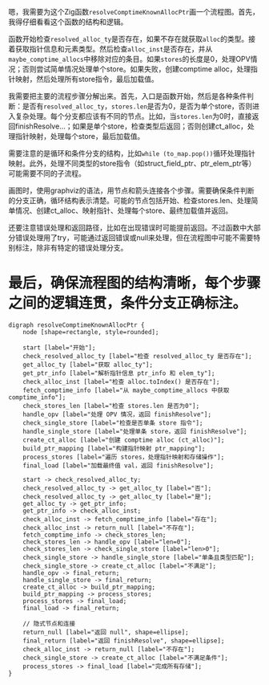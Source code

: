 嗯，我需要为这个Zig函数`resolveComptimeKnownAllocPtr`画一个流程图。首先，我得仔细看看这个函数的结构和逻辑。

函数开始检查`resolved_alloc_ty`是否存在，如果不存在就获取`alloc`的类型。接着获取指针信息和元素类型。然后检查`alloc_inst`是否存在，并从`maybe_comptime_allocs`中移除对应的条目。如果`stores`的长度是0，处理OPV情况；否则尝试简单情况处理单个store。如果失败，创建comptime alloc，处理指针映射，然后处理所有store指令，最后加载值。

我需要把主要的流程步骤分解出来。首先，入口是函数开始，然后是各种条件判断：是否有`resolved_alloc_ty`，`stores.len`是否为0，是否为单个store，否则进入复杂处理。每个分支都应该有不同的节点。比如，当`stores.len`为0时，直接返回finishResolve...；如果是单个store，检查类型后返回；否则创建ct_alloc，处理指针映射，处理每个store，最后加载值。

需要注意的是循环和条件分支的结构，比如`while (to_map.pop())`循环处理指针映射。此外，处理不同类型的store指令（如struct_field_ptr、ptr_elem_ptr等）可能需要不同的子流程。

画图时，使用graphviz的语法，用节点和箭头连接各个步骤。需要确保条件判断的分支正确，循环结构表示清楚。可能的节点包括开始、检查stores.len、处理简单情况、创建ct_alloc、映射指针、处理每个store、最终加载值并返回。

还要注意错误处理和返回路径，比如在出现错误时可能提前返回。不过函数中大部分错误处理用了try，可能通过返回错误或null来处理，但在流程图中可能不需要特别标注，除非有特定的错误处理分支。

最后，确保流程图的结构清晰，每个步骤之间的逻辑连贯，条件分支正确标注。
================================================
```graphviz
digraph resolveComptimeKnownAllocPtr {
    node [shape=rectangle, style=rounded];

    start [label="开始"];
    check_resolved_alloc_ty [label="检查 resolved_alloc_ty 是否存在"];
    get_alloc_ty [label="获取 alloc_ty"];
    get_ptr_info [label="解析指针信息 ptr_info 和 elem_ty"];
    check_alloc_inst [label="检查 alloc.toIndex() 是否存在"];
    fetch_comptime_info [label="从 maybe_comptime_allocs 中获取 comptime_info"];
    check_stores_len [label="检查 stores.len 是否为0"];
    handle_opv [label="处理 OPV 情况，返回 finishResolve"];
    check_single_store [label="检查是否单条 store 指令"];
    handle_single_store [label="处理单条 store，返回 finishResolve"];
    create_ct_alloc [label="创建 comptime alloc (ct_alloc)"];
    build_ptr_mapping [label="构建指针映射 ptr_mapping"];
    process_stores [label="遍历 stores，处理指针映射和存储操作"];
    final_load [label="加载最终值 val，返回 finishResolve"];

    start -> check_resolved_alloc_ty;
    check_resolved_alloc_ty -> get_alloc_ty [label="否"];
    check_resolved_alloc_ty -> get_alloc_ty [label="是"];
    get_alloc_ty -> get_ptr_info;
    get_ptr_info -> check_alloc_inst;
    check_alloc_inst -> fetch_comptime_info [label="存在"];
    check_alloc_inst -> return_null [label="不存在"];
    fetch_comptime_info -> check_stores_len;
    check_stores_len -> handle_opv [label="len=0"];
    check_stores_len -> check_single_store [label="len>0"];
    check_single_store -> handle_single_store [label="单条且类型匹配"];
    check_single_store -> create_ct_alloc [label="不满足"];
    handle_opv -> final_return;
    handle_single_store -> final_return;
    create_ct_alloc -> build_ptr_mapping;
    build_ptr_mapping -> process_stores;
    process_stores -> final_load;
    final_load -> final_return;

    // 隐式节点和连接
    return_null [label="返回 null", shape=ellipse];
    final_return [label="返回 finishResolve", shape=ellipse];
    check_alloc_inst -> return_null [label="不存在"];
    check_single_store -> create_ct_alloc [label="不满足条件"];
    process_stores -> final_load [label="完成所有存储"];
}
```